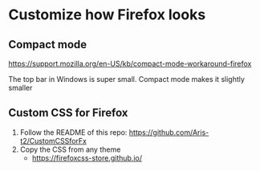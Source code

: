 # Customize how Firefox looks

## Compact mode

https://support.mozilla.org/en-US/kb/compact-mode-workaround-firefox

The top bar in Windows is super small. Compact mode makes it slightly smaller

## Custom CSS for Firefox

1. Follow the README of this repo: https://github.com/Aris-t2/CustomCSSforFx
2. Copy the CSS from any theme
    - https://firefoxcss-store.github.io/

